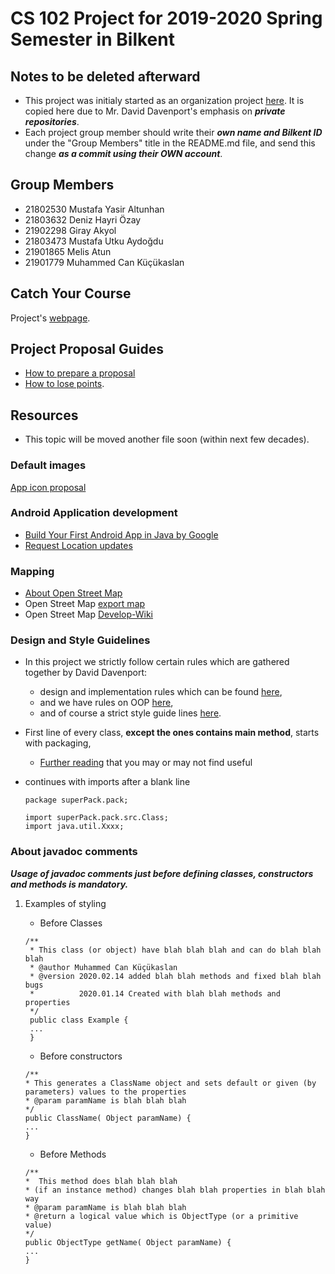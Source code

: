 # CS 102 Project for 2019-2020 Spring Semester in Bilkent
## Notes to be deleted afterward
* This project was initialy started as an organization project [here](https://github.com/CS102g1J/project01). It is copied here due to Mr. David Davenport's emphasis on ***private repositories***.
* Each project group member should write their ***own name and Bilkent ID*** under the "Group Members" title in the README.md file, and send this change ***as a commit using their OWN account***.

## Group Members
* 21802530 Mustafa Yasir Altunhan
* 21803632 Deniz Hayri Özay
* 21902298 Giray Akyol
* 21803473 Mustafa Utku Aydoğdu
* 21901865 Melis Atun
* 21901779 Muhammed Can Küçükaslan 

## Catch Your Course
Project's [webpage](https://muhammedcankucukaslan.github.io/cs102g1J/).

## Project Proposal Guides
* [How to prepare a proposal](http://www.cs.bilkent.edu.tr/~bgedik/coursewiki/doku.php/cs102:projects)
* [How to lose points](http://www.cs.bilkent.edu.tr/~david/cs102/practicalwork/cs102projectorganisationandgrading.htm#AdditionalPoints).

## Resources
+ This topic will be moved another file soon (within next few decades).
### Default images
[App icon proposal](https://pixabay.com/tr/vectors/konum-toprak-harita-d%C3%BCnya-4496459/)
### Android Application development
* [Build Your First Android App in Java by Google](https://codelabs.developers.google.com/codelabs/build-your-first-android-app/#0)
* [Request Location updates](https://developer.android.com/training/location/request-updates?hl=en)

### Mapping
* [About Open Street Map](https://www.openstreetmap.org/about)
* Open Street Map [export map](https://www.openstreetmap.org/export#map=14/39.8726/32.7637)
* Open Street Map [Develop-Wiki](https://wiki.openstreetmap.org/wiki/Develop)

### Design and Style Guidelines
+ In this project we strictly follow certain rules which are gathered together by David Davenport:
   - design and implementation rules which can be found  [here](https://web.archive.org/web/20170930094137/http://www.cs.bilkent.edu.tr/~david/cs101/practicalwork/2010/JavaLabs.htm),
   - and we have rules on OOP [here](https://web.archive.org/web/20170930110056/http://www.cs.bilkent.edu.tr/~david/cs101/practicalwork/2010/JavaOOPLabs.htm),
   - and of course a strict style guide lines [here](https://web.archive.org/web/20170930110102/http://www.cs.bilkent.edu.tr/~david/cs101/practicalwork/2010/styleguidelines.htm).


+ First line of every class, **except the ones contains main method**, starts with packaging,
  + [Further reading](https://www.geeksforgeeks.org/packages-in-java/) that you may or may not find useful 
+ continues with imports after a blank line
  ```
  package superPack.pack;
  
  import superPack.pack.src.Class;
  import java.util.Xxxx;
  ```
### About javadoc comments
***Usage of javadoc comments just before defining classes, constructors and methods is mandatory.***
1. Examples of styling
   * Before Classes
   ```
   /**
    * This class (or object) have blah blah blah and can do blah blah blah
    * @author Muhammed Can Küçükaslan
    * @version 2020.02.14 added blah blah methods and fixed blah blah bugs
    *          2020.01.14 Created with blah blah methods and properties 
    */
    public class Example {
    ...
    }
   ```
   
   * Before constructors
    ```
    /**
    * This generates a ClassName object and sets default or given (by parameters) values to the properties
    * @param paramName is blah blah blah
    */
   public ClassName( Object paramName) {
   ...
   }
    ```
   * Before Methods
    ```
    /**
    *  This method does blah blah blah
    * (if an instance method) changes blah blah properties in blah blah way
    * @param paramName is blah blah blah
    * @return a logical value which is ObjectType (or a primitive value)
    */
   public ObjectType getName( Object paramName) {
   ...
   }
   ```
